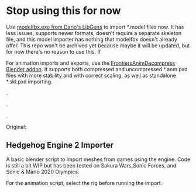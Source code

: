 # Stop using this for now
Use [modelfbx.exe from Dario's LibGens](https://github.com/DarioSamo/libgens-sonicglvl/) to import *.model files now. It has less issues, supports newer formats, doesn't require a separate skeleton file, and this model importer has nothing that modelfbx doesn't already offer. This repo won't be archived yet because maybe it will be updated, but for now there's no reason to use this. If 

For animation imports and exports, use the [FrontiersAnimDecompress Blender addon](https://github.com/WistfulHopes/FrontiersAnimDecompress). It supports both compressed and uncompressed *.anm.pxd files with more stability and with correct scaling, as well as standalone *.skl.pxd importing.

.

.

.

Original:
## Hedgehog Engine 2 Importer
A basic blender script to import meshes from games using the engine. Code is still a bit WIP but has been tested on Sakura Wars,Sonic Forces, and Sonic & Mario 2020 Olympics.


For the animation script, select the rig before running the import.
